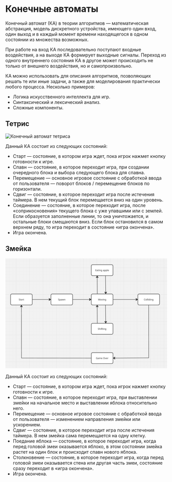 # Конечные автоматы

Конечный автомат (КА) в теории алгоритмов — математическая абстракция, модель дискретного устройства, имеющего один вход, один выход и в каждый момент времени находящегося в одном состоянии из множества возможных.

При работе на вход КА последовательно поступают входные воздействия, а на выходе КА формирует выходные сигналы. Переход из одного внутреннего состояния КА в другое может происходить не только от внешнего воздействия, но и самопроизвольно.

КА можно использовать для описания алгоритмов, позволяющих решать те или иные задачи, а также для моделирования практически любого процесса. Несколько примеров:

- Логика искусственного интеллекта для игр.
- Синтаксический и лексический анализ.
- Сложные компоненты.

## Тетрис

![Конечный автомат тетриса](misc/images/tetris-fsm.png)

Данный КА состоит из следующих состояний:

- Старт — состояние, в котором игра ждет, пока игрок нажмет кнопку готовности к игре.
- Спавн — состояние, в которое переходит игра, при создании очередного блока и выбора следующего блока для спавна.
- Перемещение — основное игровое состояние с обработкой ввода от пользователя — поворот блоков / перемещение блоков по горизонтали.
- Сдвиг — состояние, в которое переходит игра после истечения таймера. В нем текущий блок перемещается вниз на один уровень.
- Соединение — состояние, в которое переходит игра, после «соприкосновения» текущего блока с уже упавшими или с землей. Если образуется заполненные линии, то она уничтожается, и остальные блоки смещаются вниз. Если блок остановился в самом верхнем ряду, то игра переходит в состояние «игра окончена».
- Игра окончена.

## Змейка

![Конечный автомат змейки](misc/images/snake-fsm.jpeg)

Данный КА состоит из следующих состояний:

- Старт — состояние, в котором игра ждет, пока игрок нажмет кнопку готовности к игре.
- Спавн — состояние, в которое переходит игра, при выставлении змейки на начальное место и выставлении яблока относительно него.
- Перемещение — основное игровое состояние с обработкой ввода от пользователя — изменением направления змейки или ускорением.
- Сдвиг — состояние, в которое переходит игра после истечения таймера. В нем змейка сама перемещается на одну клетку.
- Поедание яблока — состояние, в которое переходит игра, когда перед головой змеи оказывается яблоко, в этом состоянии змейка растет на один блок и происходит спавн нового яблока.
- Столкновение — состояние, в которое переходит игра, когда перед головой змеи оказывается стена или другая часть змеи, состояние сразу переходит в «игра окончена».
- Игра окончена.